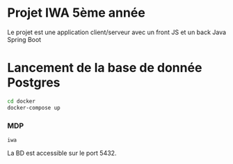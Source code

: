 # Projet IWA 5ème année

Le projet est une application client/serveur avec un front JS et un back Java Spring Boot

# Lancement de la base de donnée Postgres

```bash
cd docker
docker-compose up
```

### MDP
```
iwa
```

La BD est accessible sur le port 5432.

